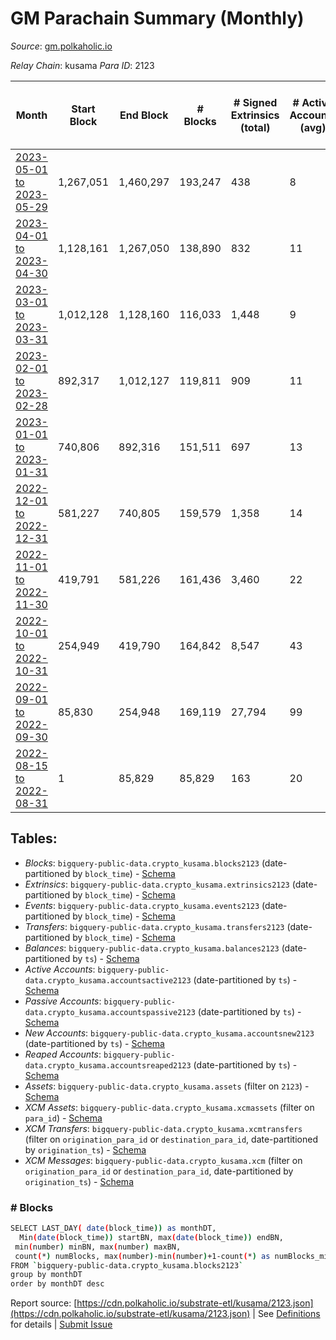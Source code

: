# GM Parachain Summary (Monthly)

_Source_: [gm.polkaholic.io](https://gm.polkaholic.io)

*Relay Chain*: kusama
*Para ID*: 2123



| Month | Start Block | End Block | # Blocks | # Signed Extrinsics (total) | # Active Accounts (avg) | # Addresses with Balances (max) | Issues |
| ----- | ----------- | --------- | -------- | --------------------------- | ----------------------- | ------------------------------- | ------ |
| [2023-05-01 to 2023-05-29](/kusama/2123-gm/2023-05-31.md) | 1,267,051 | 1,460,297 | 193,247 | 438 | 8 | 1,358 | -   |   
| [2023-04-01 to 2023-04-30](/kusama/2123-gm/2023-04-30.md) | 1,128,161 | 1,267,050 | 138,890 | 832 | 11 | 1,357 | -   |   
| [2023-03-01 to 2023-03-31](/kusama/2123-gm/2023-03-31.md) | 1,012,128 | 1,128,160 | 116,033 | 1,448 | 9 | 1,344 | -   |   
| [2023-02-01 to 2023-02-28](/kusama/2123-gm/2023-02-28.md) | 892,317 | 1,012,127 | 119,811 | 909 | 11 | 1,342 | -   |   
| [2023-01-01 to 2023-01-31](/kusama/2123-gm/2023-01-31.md) | 740,806 | 892,316 | 151,511 | 697 | 13 | 1,337 | -   |   
| [2022-12-01 to 2022-12-31](/kusama/2123-gm/2022-12-31.md) | 581,227 | 740,805 | 159,579 | 1,358 | 14 | 1,334 | -   |   
| [2022-11-01 to 2022-11-30](/kusama/2123-gm/2022-11-30.md) | 419,791 | 581,226 | 161,436 | 3,460 | 22 | 1,329 | -   |   
| [2022-10-01 to 2022-10-31](/kusama/2123-gm/2022-10-31.md) | 254,949 | 419,790 | 164,842 | 8,547 | 43 | 1,325 | -   |   
| [2022-09-01 to 2022-09-30](/kusama/2123-gm/2022-09-30.md) | 85,830 | 254,948 | 169,119 | 27,794 | 99 | 1,269 | -   |   
| [2022-08-15 to 2022-08-31](/kusama/2123-gm/2022-08-31.md) | 1 | 85,829 | 85,829 | 163 | 20 | 42 | -   |   

## Tables:

* _Blocks_: `bigquery-public-data.crypto_kusama.blocks2123` (date-partitioned by `block_time`) - [Schema](/schema/balances.json)
* _Extrinsics_: `bigquery-public-data.crypto_kusama.extrinsics2123` (date-partitioned by `block_time`) - [Schema](/schema/extrinsics.json)
* _Events_: `bigquery-public-data.crypto_kusama.events2123` (date-partitioned by `block_time`) - [Schema](/schema/events.json)
* _Transfers_: `bigquery-public-data.crypto_kusama.transfers2123` (date-partitioned by `block_time`) - [Schema](/schema/transfers.json)
* _Balances_: `bigquery-public-data.crypto_kusama.balances2123` (date-partitioned by `ts`) - [Schema](/schema/balances.json)
* _Active Accounts_: `bigquery-public-data.crypto_kusama.accountsactive2123` (date-partitioned by `ts`) - [Schema](/schema/accountsactive.json)
* _Passive Accounts_: `bigquery-public-data.crypto_kusama.accountspassive2123` (date-partitioned by `ts`) - [Schema](/schema/accountspassive.json)
* _New Accounts_: `bigquery-public-data.crypto_kusama.accountsnew2123` (date-partitioned by `ts`) - [Schema](/schema/accountsnew.json)
* _Reaped Accounts_: `bigquery-public-data.crypto_kusama.accountsreaped2123` (date-partitioned by `ts`) - [Schema](/schema/accountsreaped.json)
* _Assets_: `bigquery-public-data.crypto_kusama.assets` (filter on `2123`) - [Schema](/schema/assets.json)
* _XCM Assets_: `bigquery-public-data.crypto_kusama.xcmassets` (filter on `para_id`) - [Schema](/schema/xcmassets.json)
* _XCM Transfers_: `bigquery-public-data.crypto_kusama.xcmtransfers` (filter on `origination_para_id` or `destination_para_id`, date-partitioned by `origination_ts`) - [Schema](/schema/xcmtransfers.json)
* _XCM Messages_: `bigquery-public-data.crypto_kusama.xcm` (filter on `origination_para_id` or `destination_para_id`, date-partitioned by `origination_ts`) - [Schema](/schema/xcm.json)

### # Blocks
```bash
SELECT LAST_DAY( date(block_time)) as monthDT,
  Min(date(block_time)) startBN, max(date(block_time)) endBN, 
 min(number) minBN, max(number) maxBN, 
 count(*) numBlocks, max(number)-min(number)+1-count(*) as numBlocks_missing 
FROM `bigquery-public-data.crypto_kusama.blocks2123` 
group by monthDT 
order by monthDT desc
```


Report source: [https://cdn.polkaholic.io/substrate-etl/kusama/2123.json](https://cdn.polkaholic.io/substrate-etl/kusama/2123.json) | See [Definitions](/DEFINITIONS.md) for details | [Submit Issue](https://github.com/colorfulnotion/substrate-etl/issues)
